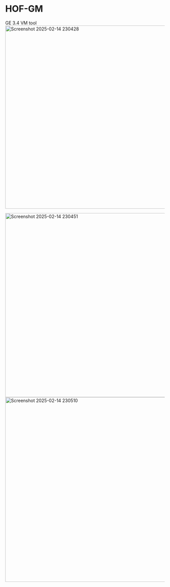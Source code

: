 # HOF-GM
GE 3.4 VM tool
<img width="578" alt="Screenshot 2025-02-14 230428" src="https://github.com/user-attachments/assets/2441c1c9-08ca-4698-b62f-0a166ddb9fd3" />

<img width="581" alt="Screenshot 2025-02-14 230451" src="https://github.com/user-attachments/assets/93c37c9c-7195-4642-b5b8-1eba0787738f" />

<img width="583" alt="Screenshot 2025-02-14 230510" src="https://github.com/user-attachments/assets/5a33cd58-3be6-4a7e-895e-27c8b7a8794a" />


